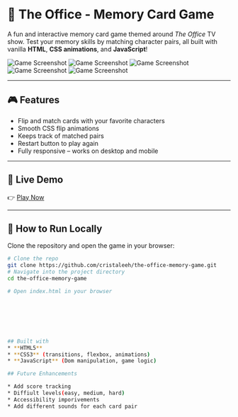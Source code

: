 # 🧠 The Office - Memory Card Game

A fun and interactive memory card game themed around _The Office_ TV show. Test your memory skills by matching character pairs, all built with vanilla **HTML**, **CSS animations**, and **JavaScript**!

![Game Screenshot](screenshot-1.png)
![Game Screenshot](screenshot-2.png) 
![Game Screenshot](screenshot-3.png)
![Game Screenshot](screenshot-4.png)
![Game Screenshot](screenshot-5.png)

---

## 🎮 Features

- Flip and match cards with your favorite characters
- Smooth CSS flip animations
- Keeps track of matched pairs
- Restart button to play again
- Fully responsive – works on desktop and mobile

---

## 💾 Live Demo

👉 [Play Now](https://cristaleeh.github.io/the-office-memory-game/)  


---

## 🚀 How to Run Locally

Clone the repository and open the game in your browser:

```bash
# Clone the repo
git clone https://github.com/cristaleeh/the-office-memory-game.git
# Navigate into the project directory
cd the-office-memory-game

# Open index.html in your browser







## Built with 
* **HTML5**
* **CSS3** (transitions, flexbox, animations)
* **JavaScript** (Dom manipulation, game logic)

## Future Enhancements

* Add score tracking
* Diffiult levels(easy, medium, hard)
* Accessibility imporivements
* Add different sounds for each card pair




